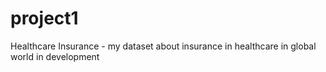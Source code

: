# project1
Healthcare Insurance - my dataset about insurance in healthcare in global world in development
